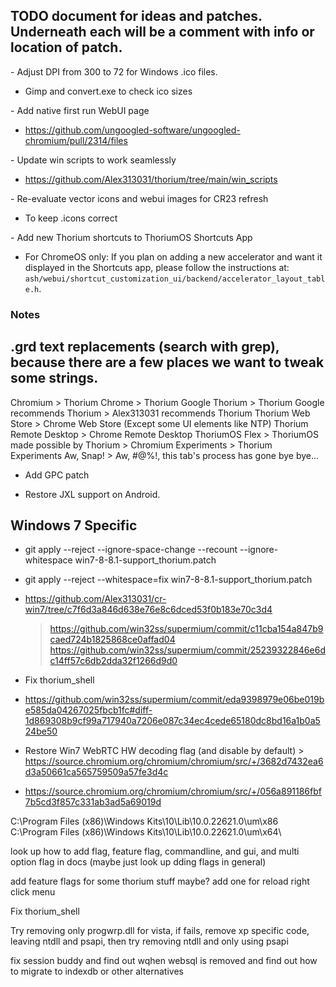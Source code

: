 ## TODO document for ideas and patches. Underneath each will be a comment with info or location of patch.

&#45; Adjust DPI from 300 to 72 for Windows .ico files.

 - Gimp and convert.exe to check ico sizes

&#45; Add native first run WebUI page

 - https://github.com/ungoogled-software/ungoogled-chromium/pull/2314/files

&#45; Update win scripts to work seamlessly

 - https://github.com/Alex313031/thorium/tree/main/win_scripts

&#45; Re-evaluate vector icons and webui images for CR23 refresh

 - To keep .icons correct

&#45; Add new Thorium shortcuts to ThoriumOS Shortcuts App

 - For ChromeOS only: If you plan on adding a new accelerator and want it
 displayed in the Shortcuts app, please follow the instructions at: `ash/webui/shortcut_customization_ui/backend/accelerator_layout_table.h`.

### Notes

## .grd text replacements (search with grep), because there are a few places we want to tweak some strings.

Chromium > Thorium
Chrome > Thorium
Google Thorium > Thorium
Google recommends Thorium > Alex313031 recommends Thorium
Thorium Web Store > Chrome Web Store (Except some UI elements like NTP)
Thorium Remote Desktop > Chrome Remote Desktop
ThoriumOS Flex > ThoriumOS
made possible by Thorium > Chromium
Experiments > Thorium Experiments
Aw, Snap! > Aw, #@%!, this tab's process has gone bye bye...

 - Add GPC patch

 - Restore JXL support on Android.

## Windows 7 Specific

 - git apply --reject --ignore-space-change --recount --ignore-whitespace win7-8-8.1-support_thorium.patch
 - git apply --reject --whitespace=fix win7-8-8.1-support_thorium.patch

 - https://github.com/Alex313031/cr-win7/tree/c7f6d3a846d638e76e8c6dced53f0b183e70c3d4
   > https://github.com/win32ss/supermium/commit/c11cba154a847b9caed724b1825868ce0affad04
   > https://github.com/win32ss/supermium/commit/25239322846e6dc14ff57c6db2dda32f1266d9d0

 - Fix thorium_shell

 - https://github.com/win32ss/supermium/commit/eda9398979e06be019be585da04267025fbcb1fc#diff-1d869308b9cf99a717940a7206e087c34ec4cede65180dc8bd16a1b0a524be50
 - Restore Win7 WebRTC HW decoding flag (and disable by default) > https://source.chromium.org/chromium/chromium/src/+/3682d7432ea6d3a50661ca565759509a57fe3d4c

 - https://source.chromium.org/chromium/chromium/src/+/056a891186fbf7b5cd3f857c331ab3ad5a69019d

C:\Program Files (x86)\Windows Kits\10\Lib\10.0.22621.0\um\x86\
C:\Program Files (x86)\Windows Kits\10\Lib\10.0.22621.0\um\x64\

look up how to add flag, feature flag, commandline, and gui, and multi option flag in docs (maybe just look up dding flags in general)

add feature flags for some thorium stuff maybe? add one for reload right click menu

Fix thorium_shell

Try removing only progwrp.dll for vista, if fails, remove xp specific code, leaving ntdll and psapi, then try removing ntdll and only using psapi

fix session buddy and find out wqhen websql is removed and find out how to migrate to indexdb or other alternatives

